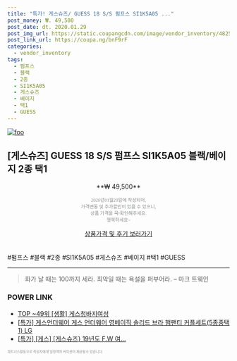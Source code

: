 ```yaml
--- 
title: "특가! 게스슈즈/ GUESS 18 S/S 펌프스 SI1K5A05 ..." 
post_money: ₩. 49,500 
post_date: dt. 2020.01.29 
post_img_url: https://static.coupangcdn.com/image/vendor_inventory/4825/7a09b4d4aec12cbf436c3045ba40b2d2349169aa4eeef764145f75f2adf5.jpg 
post_link_url: https://coupa.ng/bnF9rF 
categories: 
  - vendor_inventory 
tags: 
  - 펌프스 
  - 블랙 
  - 2종 
  - SI1K5A05 
  - 게스슈즈 
  - 베이지 
  - 택1 
  - GUESS 
--- 
```

[![foo](https://static.coupangcdn.com/image/vendor_inventory/4825/7a09b4d4aec12cbf436c3045ba40b2d2349169aa4eeef764145f75f2adf5.jpg)](https://coupa.ng/bnF9rF) 

## [게스슈즈] GUESS 18 S/S 펌프스 SI1K5A05 블랙/베이지 2종 택1 
<p style="text-align: center;">**₩ 49,500**</p> 
<p style="text-align: center;"><span style="color: #898c8f; font-family: Georgia,Times,serif; font-size: 0.75em;">2020년01월29일에 작성되어, <br>가격변동 및 추가할인이 있을 수 있으니,<br> 상품 가격을 꼭!확인해주세요.<br>행복하세요~</span> 
</p>	 
<div markdown="0" style="text-align: center;"><a href="https://coupa.ng/bnF9rF" class="btn btn--success">상품가격 및 후기 보러가기</a></div> 
<br><br> 
  #펌프스 #블랙 #2종 #SI1K5A05 #게스슈즈 #베이지 #택1 #GUESS 
<hr> 

> 화가 날 때는 100까지 세라. 최악일 때는 욕설을 퍼부어라. – 마크 트웨인 


### POWER LINK

* <a href="https://blog.naver.com/fasyy4321/221783757818" target="_blank"> TOP ~49위 [생활] 게스청바지여성</a>
* <a href="https://blog.naver.com/an0733/221789524371" target="_blank">[특가] 게스언더웨어 게스 언더웨어 영베이직 솔리드 브라 햄팬티 커플세트(5종중택1) LG</a>
* <a href="https://blog.naver.com/santokki14/221789505435" target="_blank">[특가] [게스] [게스슈즈} 19년도 F.W 여...</a>

<span style="color: #898c8f; font-family: Georgia,Times,serif; font-size: 0.55em;">파트너스활동으로 작성자에게 일정액의 커미션이 제공될수 있습니다.</span> 

